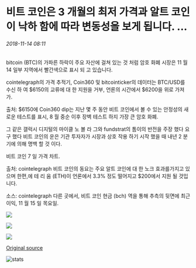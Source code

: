 # 비트 코인은 3 개월의 최저 가격과 알트 코인이 낙하 함에 따라 변동성을 보게 됩니다. ...

###### 2018-11-14 08:11

bitcoin (BTC)의 가파른 하락이 주요 자산에 걸쳐 있는 것 처럼 암호 화폐 시장은 11 월 14 일부 지역에서 빨간색으로 표시 되 고 있습니다.

cointelegraph의 가격 추적기, Coin360 및 bitcointicker의 데이터는 BTC/USD를 수신 하 여 $6150의 교류에 대 한 지원을 거부, 언론의 시간에서 $6200을 위로 가져가.

출처: $6150에 Coin360 dip는 지난 몇 주 동안 비트 코인에서 볼 수 있는 안정성의 새로운 테스트를 표시, 8 월 중순 이후 장벽 테스트 하지 가장 큰 암호 화폐.

그 같은 갤럭시 디지털의 마이클 노 볼 라 그와 fundstrat의 톰이의 반전을 주장 했다 요구 했다 비트 코인의 운은 기관 투자자가 시장과 상호 작용 하기 시작 했을 때 내년 2 분기에 의해 명백 할 것 이다.

비트 코인 7 일 가격 차트.

출처: cointelegraph 비트 코인의 동요는 주요 알트 코인에 대 한 노크 효과를가지고 있으며 한편,에 테 리 움 (ETH)이 언론에서 3.3% 정도 떨어지고 $200에서 지원 될 것입니다.

소스: cointelegraph 다른 곳에서, 비트 코인 현금 (bch) 역을 통해 추측의 뒷면에 최근 이익, 11 월 15 일 목요일.

![](https://s3.cointelegraph.com/storage/uploads/view/d41d6e84da562faf6150e8554107ed3f.png)

![](https://s3.cointelegraph.com/storage/uploads/view/099728d4d5cea7fd38dfc9e7eed03a76.png)

![](https://s3.cointelegraph.com/storage/uploads/view/6ea5962ae1dba368f7fe5f556bc1d20f.png)

[Original source](https://cointelegraph.com/news/bitcoin-sees-volatility-as-prices-hit-three-month-lows-and-altcoins-fall)

![stats](https://c.statcounter.com/11760860/0/a89fa40b/1/ "stats")